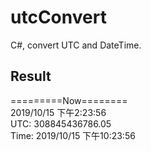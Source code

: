 # utcConvert
C#, convert UTC and DateTime.

## Result
=========Now======== <br>
2019/10/15 下午2:23:56 <br>
UTC: 308845436786.05 <br>
Time: 2019/10/15 下午10:23:56
